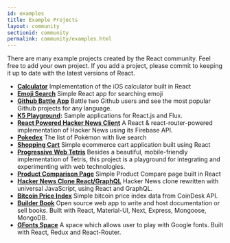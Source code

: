 ```yaml
---
id: examples
title: Example Projects
layout: community
sectionid: community
permalink: community/examples.html
---
```


There are many example projects created by the React community. Feel free to add your own project. If you add a project, please commit to keeping it up to date with the latest versions of React.


* **[Calculator](https://github.com/ahfarmer/calculator)** Implementation of the iOS calculator built in React
* **[Emoji Search](https://github.com/ahfarmer/emoji-search)** Simple React app for searching emoji
* **[Github Battle App](https://github.com/ReactTraining/react-fundamentals/tree/hosting)** Battle two Github users and see the most popular Github projects for any language.
* **[K5 Playground](https://playground.cloud.global.fujitsu.com):** Sample applications for React.js and Flux.
* **[React Powered Hacker News Client](https://github.com/insin/react-hn)** A React & react-router-powered implementation of Hacker News using its Firebase API.
* **[Pokedex](https://github.com/alik0211/pokedex)** The list of Pokémon with live search
* **[Shopping Cart](https://github.com/jeffersonRibeiro/react-shopping-cart)** Simple ecommerce cart application built using React 
* **[Progressive Web Tetris](https://github.com/skidding/flatris)** Besides a beautiful, mobile-friendly implementation of Tetris, this project is a playground for integrating and experimenting with web technologies.
* **[Product Comparison Page](https://github.com/Rhymond/product-compare-react)** Simple Product Compare page built in React
* **[Hacker News Clone React/GraphQL](https://github.com/clintonwoo/hackernews-react-graphql)** Hacker News clone rewritten with universal JavaScript, using React and GraphQL.
* **[Bitcoin Price Index](https://github.com/mrkjlchvz/bitcoin-price-index)** Simple bitcoin price index data from CoinDesk API.
* **[Builder Book](https://github.com/builderbook/builderbook)** Open source web app to write and host documentation or sell books. Built with React, Material-UI, Next, Express, Mongoose, MongoDB.
* **[GFonts Space](https://github.com/pankajladhar/GFontsSpace)** A space which allows user to play with Google fonts. Built with React, Redux and React-Router.
